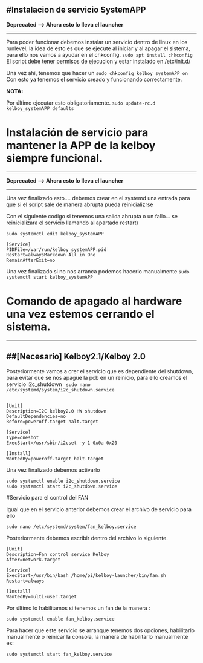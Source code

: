#Instalacion de servicio SystemAPP 
---
**Deprecated --> Ahora esto lo lleva el launcher**
  
---

Para poder funcionar debemos instalar un servicio dentro de linux en los runlevel, la idea de esto es que se ejecute
al iniciar y al apagar el sistema, para ello nos vamos a ayudar en el chkconfig.
`
sudo apt install chkconfig
`
El script debe tener permisos de ejecucion y estar instalado en /etc/init.d/

Una vez ahí, tenemos que hacer un 
`
sudo chkconfig kelboy_systemAPP on
`
Con esto ya tenemos el servicio creado y funcionando correctamente.

**NOTA:** 

Por último ejecutar esto obligatoriamente.
`
sudo update-rc.d kelboy_systemAPP defaults
`


# Instalación de servicio para mantener la APP de la kelboy siempre funcional. 
---
**Deprecated --> Ahora esto lo lleva el launcher**

---

Una vez finalizado esto.... debemos crear en el systemd una entrada para que si el script sale de manera abrupta pueda reinicializrse

Con el siguiente codigo si tenemos una salida abrupta o un fallo... se reinicializara el servicio llamando al apartado restart)
```{c}
sudo systemctl edit kelboy_systemAPP

[Service]
PIDFile=/var/run/kelboy_systemAPP.pid
Restart=alwaysMarkdown All in One
RemainAfterExit=no
```
Una vez finalizado si no nos arranca podemos hacerlo manualmente
`
sudo systemctl start kelboy_systemAPP
`

# Comando de apagado al hardware una vez estemos cerrando el sistema.
--- 
##[Necesario] Kelboy2.1/Kelboy 2.0
---

Posteriormente vamos a crer el servicio que es dependiente del shutdown, para evitar que se nos apague la pcb en un reinicio, para ello creamos el servicio i2c_shutdown
` 
sudo nano /etc/systemd/system/i2c_shutdown.service
`

```{c}

[Unit]
Description=I2C kelboy2.0 HW shutdown
DefaultDependencies=no
Before=poweroff.target halt.target

[Service]
Type=oneshot
ExecStart=/usr/sbin/i2cset -y 1 0x0a 0x20

[Install]
WantedBy=poweroff.target halt.target
```


Una vez finalizado debemos activarlo

```{c}
sudo systemctl enable i2c_shutdown.service
sudo systemctl start i2c_shutdown.service
```

#Servicio para el control del FAN

Igual que en el servicio anterior debemos crear el archivo de servicio para ello


`
sudo nano /etc/systemd/system/fan_kelboy.service
`

Posteriormente debemos escribir dentro del archivo lo siguiente.

```{c}
[Unit]
Description=Fan control service Kelboy
After=network.target

[Service]
ExecStart=/usr/bin/bash /home/pi/kelboy-launcher/bin/fan.sh
Restart=always

[Install]
WantedBy=multi-user.target

```

Por último lo habilitamos si tenemos un fan de la manera :

`
sudo systemctl enable fan_kelboy.service
`

Para hacer que este servicio se arranque tenemos dos opciones, habilitarlo manualmente o reinicar la consola, la manera de habilitarlo manualmente es:

`
sudo systemctl start fan_kelboy.service
`
